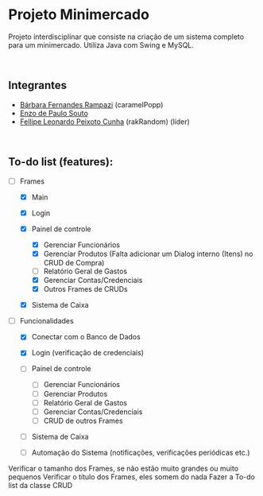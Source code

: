 # Projeto Minimercado

Projeto interdisciplinar que consiste na criação de um sistema completo para um minimercado. 
Utiliza Java com Swing e MySQL.

<br />

## Integrantes
- [Bárbara Fernandes Rampazi](https://github.com/caramelPopp) (caramelPopp)
- [Enzo de Paulo Souto](https://github.com/EnzoSouto01)
- [Fellipe Leonardo Peixoto Cunha](https://github.com/rakRandom) (rakRandom) (líder)

<br />

## To-do list (features):
- [ ] Frames
    - [x] Main

    - [x] Login

    - [x] Painel de controle
        - [x] Gerenciar Funcionários
        - [x] Gerenciar Produtos (Falta adicionar um Dialog interno (Itens) no CRUD de Compra)
        - [ ] Relatório Geral de Gastos
        - [x] Gerenciar Contas/Credenciais
        - [x] Outros Frames de CRUDs
    
    - [X] Sistema de Caixa


- [ ] Funcionalidades
    - [x] Conectar com o Banco de Dados

    - [x] Login (verificação de credenciais)

    - [ ] Painel de controle
        - [ ] Gerenciar Funcionários
        - [ ] Gerenciar Produtos
        - [ ] Relatório Geral de Gastos
        - [ ] Gerenciar Contas/Credenciais
        - [ ] CRUD de outros Frames

    - [ ] Sistema de Caixa

    - [ ] Automação do Sistema (notificações, verificações periódicas etc.)
    
Verificar o tamanho dos Frames, se não estão muito grandes ou muito pequenos
Verificar o título dos Frames, eles somem do nada
Fazer a To-do list da classe CRUD


